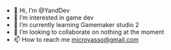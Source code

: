 - 👋 Hi, I’m @YandDev
- 👀 I’m interested in game dev
- 🌱 I’m currently learning Gamemaker studio 2
- 💞️ I’m looking to collaborate on nothing at the moment
- 📫 How to reach me microyasso@gmail.com

<!---
YandDev/YandDev is a ✨ special ✨ repository because its `README.md` (this file) appears on your GitHub profile.
You can click the Preview link to take a look at your changes.
--->
